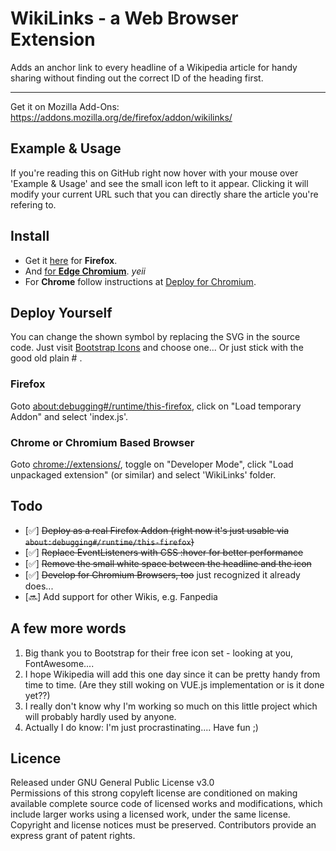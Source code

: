 # WikiLinks - a Web Browser Extension

Adds an anchor link to every headline of a Wikipedia article for handy sharing without finding out the correct ID of the heading first.

<hr>
Get it on Mozilla Add-Ons: <a href="https://addons.mozilla.org/de/firefox/addon/wikilinks/">https://addons.mozilla.org/de/firefox/addon/wikilinks/</a>

## Example & Usage

If you're reading this on GitHub right now hover with your mouse over 'Example & Usage' and see the small icon left to it appear.
Clicking it will modify your current URL such that you can directly share the article you're refering to.

## Install

-   Get it <a href="https://addons.mozilla.org/de/firefox/addon/wikilinks/">here</a> for <b>Firefox</b>.
-   And <a href="https://microsoftedge.microsoft.com/addons/detail/wikilinks-linkable-sect/nflecigeeponephffkjgkanmdjmhakia">for <b>Edge Chromium</b></a>. *yeii*
-   For <b>Chrome</b> follow instructions at <a href="#Chrome_or_Chromium_Based_Browser">Deploy for Chromium</a>.

## Deploy Yourself

You can change the shown symbol by replacing the SVG in the source code. Just visit <a href="https://icons.getbootstrap.com/">Bootstrap Icons</a> and choose one... Or just stick with the good old plain # .

### Firefox

Goto <a href="about:debugging#/runtime/this-firefox">about:debugging#/runtime/this-firefox</a>, click on "Load temporary Addon" and select 'index.js'.

### Chrome or Chromium Based Browser

Goto <a href="chrome://extensions/">chrome://extensions/</a>, toggle on "Developer Mode", click "Load unpackaged extension" (or similar) and select 'WikiLinks' folder.

## Todo

-   [✅] ~~Deploy as a real Firefox Addon (right now it's just usable via `about:debugging#/runtime/this-firefox`)~~
-   [✅] ~~Replace EventListeners with CSS :hover for better performance~~
-   [✅] ~~Remove the small white space between the headline and the icon~~
-   [✅] ~~Develop for Chromium Browsers, too~~ just recognized it already does...
-   [🔜] Add support for other Wikis, e.g. Fanpedia

## A few more words

1. Big thank you to Bootstrap for their free icon set - looking at you, FontAwesome....
2. I hope Wikipedia will add this one day since it can be pretty handy from time to time. (Are they still woking on VUE.js implementation or is it done yet??)
3. I really don't know why I'm working so much on this little project which will probably hardly used by anyone.
4. Actually I do know: I'm just procrastinating.... Have fun ;)

## Licence

Released under GNU General Public License v3.0
</br>
Permissions of this strong copyleft license are conditioned on making available complete source code of licensed works and modifications, which include larger works using a licensed work, under the same license. Copyright and license notices must be preserved. Contributors provide an express grant of patent rights.
